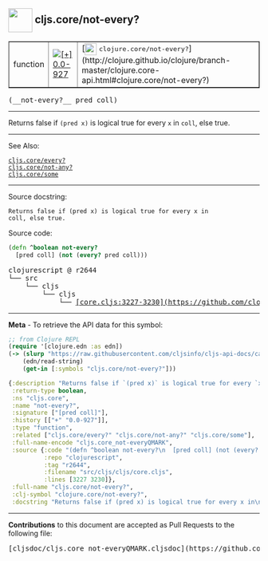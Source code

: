 ## <img width="48px" valign="middle" src="http://i.imgur.com/Hi20huC.png"> cljs.core/not-every?

 <table border="1">
<tr>

<td>function</td>
<td><a href="https://github.com/cljsinfo/cljs-api-docs/tree/0.0-927"><img valign="middle" alt="[+] 0.0-927" src="https://img.shields.io/badge/+-0.0--927-lightgrey.svg"></a> </td>
<td>
[<img height="24px" valign="middle" src="http://i.imgur.com/1GjPKvB.png"> <samp>clojure.core/not-every?</samp>](http://clojure.github.io/clojure/branch-master/clojure.core-api.html#clojure.core/not-every?)
</td>
</tr>
</table>

 <samp>
(__not-every?__ pred coll)<br>
</samp>

---

Returns false if `(pred x)` is logical true for every `x` in `coll`, else true.

---


See Also:

[`cljs.core/every?`](cljs.core_everyQMARK.md)<br>
[`cljs.core/not-any?`](cljs.core_not-anyQMARK.md)<br>
[`cljs.core/some`](cljs.core_some.md)<br>

---

Source docstring:

```
Returns false if (pred x) is logical true for every x in
coll, else true.
```

Source code:

```clj
(defn ^boolean not-every?
  [pred coll] (not (every? pred coll)))
```

 <pre>
clojurescript @ r2644
└── src
    └── cljs
        └── cljs
            └── <ins>[core.cljs:3227-3230](https://github.com/clojure/clojurescript/blob/r2644/src/cljs/cljs/core.cljs#L3227-L3230)</ins>
</pre>


---

__Meta__ - To retrieve the API data for this symbol:

```clj
;; from Clojure REPL
(require '[clojure.edn :as edn])
(-> (slurp "https://raw.githubusercontent.com/cljsinfo/cljs-api-docs/catalog/cljs-api.edn")
    (edn/read-string)
    (get-in [:symbols "cljs.core/not-every?"]))
```

```clj
{:description "Returns false if `(pred x)` is logical true for every `x` in `coll`, else true.",
 :return-type boolean,
 :ns "cljs.core",
 :name "not-every?",
 :signature ["[pred coll]"],
 :history [["+" "0.0-927"]],
 :type "function",
 :related ["cljs.core/every?" "cljs.core/not-any?" "cljs.core/some"],
 :full-name-encode "cljs.core_not-everyQMARK",
 :source {:code "(defn ^boolean not-every?\n  [pred coll] (not (every? pred coll)))",
          :repo "clojurescript",
          :tag "r2644",
          :filename "src/cljs/cljs/core.cljs",
          :lines [3227 3230]},
 :full-name "cljs.core/not-every?",
 :clj-symbol "clojure.core/not-every?",
 :docstring "Returns false if (pred x) is logical true for every x in\ncoll, else true."}

```

---

__Contributions__ to this document are accepted as Pull Requests to the following file:

 <pre>
[cljsdoc/cljs.core_not-everyQMARK.cljsdoc](https://github.com/cljsinfo/cljs-api-docs/blob/master/cljsdoc/cljs.core_not-everyQMARK.cljsdoc)
</pre>

